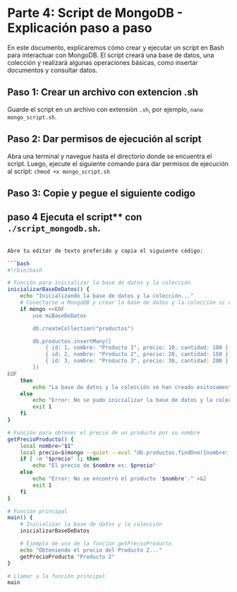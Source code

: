 # Parte 4: Script de MongoDB - Explicación paso a paso

En este documento, explicaremos cómo crear y ejecutar un script en Bash para interactuar con MongoDB. El script creará una base de datos, una colección y realizará algunas operaciones básicas, como insertar documentos y consultar datos.

## Paso 1: Crear un archivo con extencion .sh

Guarde el script en un archivo con extensión `.sh`, por ejemplo, `nano mongo_script.sh`.

## Paso 2: Dar permisos de ejecución al script

Abra una terminal y navegue hasta el directorio donde se encuentra el script. Luego, ejecute el siguiente comando para dar permisos de ejecución al script:  `chmod +x mongo_script.sh`

## Paso 3: Copie y pegue el siguiente codigo

## paso 4 Ejecuta el script** con `./script_mongodb.sh`.

```bash

Abre tu editor de texto preferido y copia el siguiente código:

```bash
#!/bin/bash

# Función para inicializar la base de datos y la colección
inicializarBaseDeDatos() {
    echo "Inicializando la base de datos y la colección..."
    # Conectarse a MongoDB y crear la base de datos y la colección si no existen
    if mongo <<EOF
        use miBaseDeDatos

        db.createCollection("productos")

        db.productos.insertMany([
            { id: 1, nombre: "Producto 1", precio: 10, cantidad: 100 },
            { id: 2, nombre: "Producto 2", precio: 20, cantidad: 150 },
            { id: 3, nombre: "Producto 3", precio: 30, cantidad: 200 }
        ])
EOF
    then
        echo "La base de datos y la colección se han creado exitosamente."
    else
        echo "Error: No se pudo inicializar la base de datos y la colección." >&2
        exit 1
    fi
}

# Función para obtener el precio de un producto por su nombre
getPrecioProducto() {
    local nombre="$1"
    local precio=$(mongo --quiet --eval "db.productos.findOne({nombre: '$nombre'}).precio")
    if [ -n "$precio" ]; then
        echo "El precio de $nombre es: $precio"
    else
        echo "Error: No se encontró el producto '$nombre'." >&2
        exit 1
    fi
}

# Función principal
main() {
    # Inicializar la base de datos y la colección
    inicializarBaseDeDatos

    # Ejemplo de uso de la función getPrecioProducto
    echo "Obteniendo el precio del Producto 2..."
    getPrecioProducto "Producto 2"
}

# Llamar a la función principal
main




